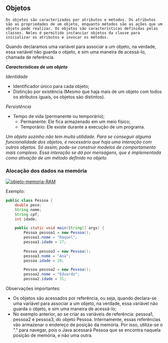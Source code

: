 ## Objetos

    Os objetos são caracterizados por atributos e métodos. Os atributos são as propriedades de um objeto, enquanto métodos são as ações que um objeto pode realizar. Os objetos são características definidas pelas classes. Neles é permitido instanciar objetos da classe para inicializar os atributos e invocar os métodos.

Quando declaramos uma variável para associar a um objeto, na verdade, essa variável não guarda o objeto, e sim uma maneira de acessá-lo, chamada de referência.

***Características de um objeto***  

*Identidade*
   * Identificador único para cada objeto;
   * Distinção por existência (Mesmo que haja mais de um objeto com todos os atributos iguais, os objetos são distintos).

*Persistência*  

* Tempo de vida (permanente ou temporário);
   * Permanente: Ele fica armazenado em um meio físico;
   * Temporário: Ele existe durante a execução de um programa.
 

**Um objeto sozinho não tem muita utilidade. Para se conseguir alguma funcionalidade dos objetos, é necessário que haja uma interação com outros objetos. Só assim, pode-se construir modelos de comportamento mais complexo.*   Essa interação se dá por mensagens, que é implementada como
ativação de um método definido no objeto.* 


### Alocação dos dados na memória

<a href="https://imgbb.com/"><img src="https://i.ibb.co/SnN6cK5/objeto-memoria-RAM.png" alt="objeto-memoria-RAM" border="0"></a>

Exemplo:
~~~java
public class Pessoa {
    double peso;
    String nome;
    String cpf;
    int idade;

    public static void main(String[] args) {
        Pessoa pessoa1 = new Pessoa();
        pessoa1.nome = "Raquel";
        pessoa1.idade = 27;
                
        Pessoa pessoa3 = new Pessoa();
        pessoa3.nome = "Ana";
        pessoa.idade = 20;

        Pessoa pessoa2 = new Pessoa();
        pessoa2.nome = "Eduardo";
        pessoa2.idade = 31;
~~~

Observações importantes:

* Os objetos são acessados por referência, ou seja, quando declara-se uma variável para associar a um objeto, na verdade, essa variável não guarda o objeto, e sim uma maneira de acessá-lo; 
* No exemplo anterior, ao se criar as variáveis de referência: pessoa1, pessoa2 e pessoa3, do objeto Pessoa. Internamente, essas referências vão armazenar o endereço de posição da memória. Por isso, utiliza-se o "." para navegar, pois o Java acessará Pessoa que se encontra naquela posição de memória, e não uma outra.  